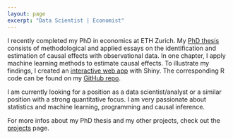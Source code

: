 ```yaml
---
layout: page
excerpt: "Data Scientist | Economist"
---
```


I recently completed my PhD in economics at ETH Zurich. My [PhD thesis](projects/Doctoral_Thesis_EM.pdf) consists of methodological and applied essays on the identification and estimation of causal effects with observational data. In one chapter, I apply machine learning methods to estimate causal effects. To illustrate my findings, I created an [interactive web app](https://eliasmoor.shinyapps.io/mlevaluation/) with Shiny. The corresponding R code can be found on my [GitHub repo](https://github.com/emoor/mlevaluation).

I am currently looking for a position as a data scientist/analyst or a similar position with a strong quantitative focus. I am very passionate about statistics and machine learning, programming and causal inference.

For more infos about my PhD thesis and my other projects, check out the [projects](/projects/) page.
